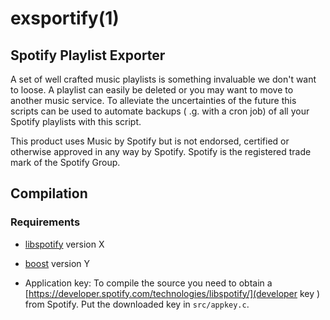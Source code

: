 # exsportify(1)
## Spotify Playlist Exporter

A set of well crafted music playlists is something invaluable we don't want to loose. A playlist can easily be deleted or you may want to move to another music service. To alleviate the uncertainties of the future this scripts can be used to automate backups ( .g. with a cron job) of all your Spotify playlists with this script.

This product uses Music by Spotify but is not endorsed, certified or otherwise approved in any way by Spotify. Spotify is the registered trade mark of the Spotify Group.

## Compilation

### Requirements

* [libspotify](https://developer.spotify.com/technologies/libspotify/) version X
* [boost](http://www.boost.org/) version Y

* Application key: To compile the source you need to obtain a [https://developer.spotify.com/technologies/libspotify/](developer key ) from Spotify. Put the downloaded key in `src/appkey.c`.

